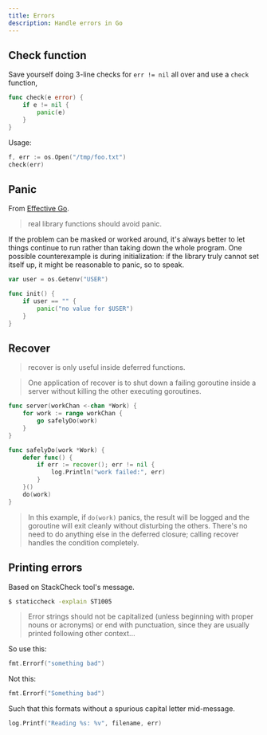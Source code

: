 ```yaml
---
title: Errors
description: Handle errors in Go
---
```



## Check function

Save yourself doing 3-line checks for `err != nil` all over and use a `check` function,

```go
func check(e error) {
    if e != nil {
        panic(e)
    }
}
```

Usage:

```go
f, err := os.Open("/tmp/foo.txt")
check(err)
```


## Panic

From [Effective Go](https://golang.org/doc/effective_go#panic).

> real library functions should avoid panic.

If the problem can be masked or worked around, it's always better to let things continue to run rather than taking down the whole program. One possible counterexample is during initialization: if the library truly cannot set itself up, it might be reasonable to panic, so to speak.

```go
var user = os.Getenv("USER")

func init() {
    if user == "" {
        panic("no value for $USER")
    }
}
```


## Recover

> recover is only useful inside deferred functions.

> One application of recover is to shut down a failing goroutine inside a server without killing the other executing goroutines.

```go
func server(workChan <-chan *Work) {
    for work := range workChan {
        go safelyDo(work)
    }
}

func safelyDo(work *Work) {
    defer func() {
        if err := recover(); err != nil {
            log.Println("work failed:", err)
        }
    }()
    do(work)
}
```

> In this example, if `do(work)` panics, the result will be logged and the goroutine will exit cleanly without disturbing the others. There's no need to do anything else in the deferred closure; calling recover handles the condition completely.


## Printing errors

Based on StackCheck tool's message.

```sh
$ staticcheck -explain ST1005
```

> Error strings should not be capitalized (unless beginning with
> proper nouns or acronyms) or end with punctuation, since they are
> usually printed following other context...

So use this:

```go
fmt.Errorf("something bad")
```

Not this:

```go
fmt.Errorf("Something bad")
```

Such that this formats without a spurious capital letter mid-message.

```go
log.Printf("Reading %s: %v", filename, err)
```
